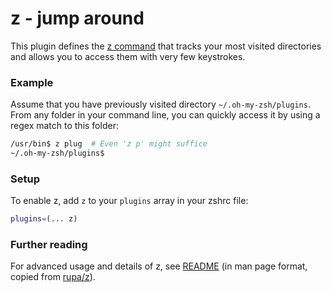 # z - jump around

This plugin defines the [z command](https://github.com/rupa/z) that tracks your most visited directories and allows you
to access them with very few keystrokes.

### Example

Assume that you have previously visited directory `~/.oh-my-zsh/plugins`. From any folder in your command line, you can
quickly access it by using a regex match to this folder:

```bash
/usr/bin$ z plug  # Even 'z p' might suffice
~/.oh-my-zsh/plugins$
```

### Setup

To enable z, add `z` to your `plugins` array in your zshrc file:

```zsh
plugins=(... z)
```

### Further reading

For advanced usage and details of z, see [README](./README) (in man page format, copied
from [rupa/z](https://github.com/rupa/z)).

